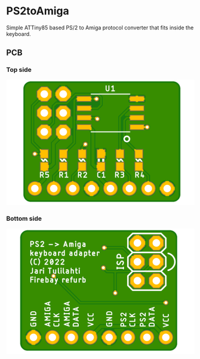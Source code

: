 # PS2toAmiga
Simple ATTiny85 based PS/2 to Amiga protocol converter that fits inside the keyboard.


## PCB

### Top side
![PCB-TOP](https://raw.githubusercontent.com/Jartza/PS2toAmiga/main/images/amiga_ps2_adapter_top.png)

### Bottom side
![PCB-BOTTOM](https://raw.githubusercontent.com/Jartza/PS2toAmiga/main/images/amiga_ps2_adapter.png)


